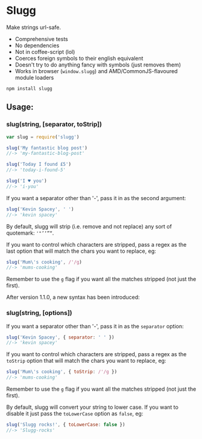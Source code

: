 # Slugg

Make strings url-safe.

- Comprehensive tests
- No dependencies
- Not in coffee-script (lol)
- Coerces foreign symbols to their english equivalent
- Doesn't try to do anything fancy with symbols (just removes them)
- Works in browser (`window.slugg`) and AMD/CommonJS-flavoured module loaders

```
npm install slugg
```

## Usage:

### slug(string, [separator, toStrip])

```js
var slug = require('slugg')

slug('My fantastic blog post')
//-> 'my-fantastic-blog-post'

slug('Today I found £5')
//-> 'today-i-found-5'

slug('I ♥ you')
//-> 'i-you'
```

If you want a separator other than '-', pass it in as the second argument:

```js
slug('Kevin Spacey', ' ')
//-> 'kevin spacey'
```

By default, slugg will strip (i.e. remove and not replace) any sort of quotemark: `'"’‘”“`.

If you want to control which characters are stripped, pass a regex as the last option
that will match the chars you want to replace, eg:

```js
slug('Mum\'s cooking', /'/g)
//-> 'mums-cooking'
```

Remember to use the `g` flag if you want all the matches stripped (not just the first).

After version 1.1.0, a new syntax has been introduced:

### slug(string, [options])

If you want a separator other than '-', pass it in as the `separator` option:

```js
slug('Kevin Spacey', { separator: ' ' })
//-> 'kevin spacey'
```

If you want to control which characters are stripped, pass a regex as the `toStrip` option
that will match the chars you want to replace, eg:

```js
slug('Mum\'s cooking', { toStrip: /'/g })
//-> 'mums-cooking'
```
Remember to use the `g` flag if you want all the matches stripped (not just the first).

By default, slugg will convert your string to lower case. If you want to disable it just
pass the `toLowerCase` option as `false`, eg:

```js
slug('Slugg rocks!', { toLowerCase: false })
//-> 'Slugg-rocks'
```
